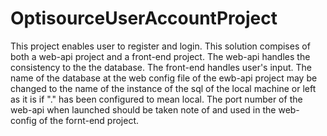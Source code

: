 # OptisourceUserAccountProject
This project enables user to register and login.
This solution compises of both a web-api project and a front-end project.
The web-api handles the consistency to the the database.
The front-end handles user's input.
The name of the database at the web config file of the ewb-api project may be changed to the name of the instance of the sql of the local machine or left as it is if "." has been configured to mean local.
The port number of the web-api when launched should be taken note of and used in the web-config of the fornt-end project.
